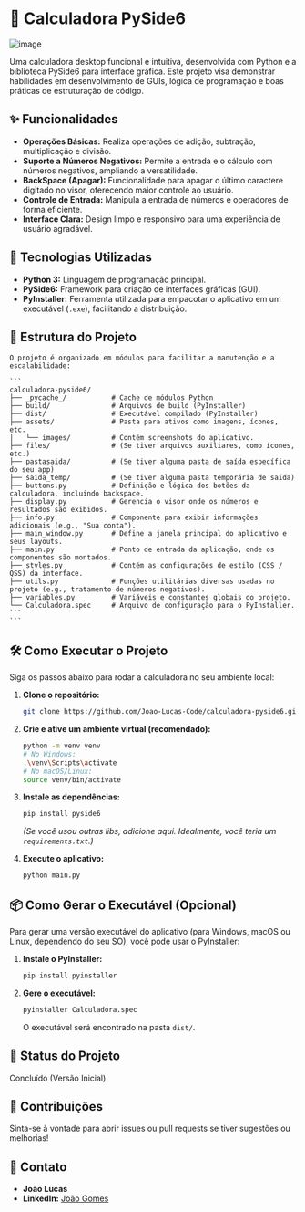# 🧮 Calculadora PySide6

![image](https://github.com/user-attachments/assets/8f1f935d-bd9e-48f2-9fad-5c4a57e8f29a)

Uma calculadora desktop funcional e intuitiva, desenvolvida com Python e a biblioteca PySide6 para interface gráfica. Este projeto visa demonstrar habilidades em desenvolvimento de GUIs, lógica de programação e boas práticas de estruturação de código.

## ✨ Funcionalidades

* **Operações Básicas:** Realiza operações de adição, subtração, multiplicação e divisão.
* **Suporte a Números Negativos:** Permite a entrada e o cálculo com números negativos, ampliando a versatilidade.
* **BackSpace (Apagar):** Funcionalidade para apagar o último caractere digitado no visor, oferecendo maior controle ao usuário.
* **Controle de Entrada:** Manipula a entrada de números e operadores de forma eficiente.
* **Interface Clara:** Design limpo e responsivo para uma experiência de usuário agradável.

## 🚀 Tecnologias Utilizadas

* **Python 3:** Linguagem de programação principal.
* **PySide6:** Framework para criação de interfaces gráficas (GUI).
* **PyInstaller:** Ferramenta utilizada para empacotar o aplicativo em um executável (`.exe`), facilitando a distribuição.

 ## 📁 Estrutura do Projeto

    O projeto é organizado em módulos para facilitar a manutenção e a escalabilidade:

    ```
    calculadora-pyside6/
    ├── _pycache_/           # Cache de módulos Python
    ├── build/               # Arquivos de build (PyInstaller)
    ├── dist/                # Executável compilado (PyInstaller)
    ├── assets/              # Pasta para ativos como imagens, ícones, etc.
    │   └── images/          # Contém screenshots do aplicativo.
    ├── files/               # (Se tiver arquivos auxiliares, como ícones, etc.)
    ├── pastasaida/          # (Se tiver alguma pasta de saída específica do seu app)
    ├── saida_temp/          # (Se tiver alguma pasta temporária de saída)
    ├── buttons.py           # Definição e lógica dos botões da calculadora, incluindo backspace.
    ├── display.py           # Gerencia o visor onde os números e resultados são exibidos.
    ├── info.py              # Componente para exibir informações adicionais (e.g., "Sua conta").
    ├── main_window.py       # Define a janela principal do aplicativo e seus layouts.
    ├── main.py              # Ponto de entrada da aplicação, onde os componentes são montados.
    ├── styles.py            # Contém as configurações de estilo (CSS / QSS) da interface.
    ├── utils.py             # Funções utilitárias diversas usadas no projeto (e.g., tratamento de números negativos).
    ├── variables.py         # Variáveis e constantes globais do projeto.
    └── Calculadora.spec     # Arquivo de configuração para o PyInstaller.
    ```
    ```
    
## 🛠️ Como Executar o Projeto

Siga os passos abaixo para rodar a calculadora no seu ambiente local:

1.  **Clone o repositório:**
    ```bash
    git clone https://github.com/Joao-Lucas-Code/calculadora-pyside6.git
    ```

2.  **Crie e ative um ambiente virtual (recomendado):**
    ```bash
    python -m venv venv
    # No Windows:
    .\venv\Scripts\activate
    # No macOS/Linux:
    source venv/bin/activate
    ```

3.  **Instale as dependências:**
    ```bash
    pip install pyside6
    ```
    *(Se você usou outras libs, adicione aqui. Idealmente, você teria um `requirements.txt`.)*

4.  **Execute o aplicativo:**
    ```bash
    python main.py
    ```

## 📦 Como Gerar o Executável (Opcional)

Para gerar uma versão executável do aplicativo (para Windows, macOS ou Linux, dependendo do seu SO), você pode usar o PyInstaller:

1.  **Instale o PyInstaller:**
    ```bash
    pip install pyinstaller
    ```
2.  **Gere o executável:**
    ```bash
    pyinstaller Calculadora.spec
    ```
    O executável será encontrado na pasta `dist/`.

## 📌 Status do Projeto

Concluído (Versão Inicial)

## 🤝 Contribuições

Sinta-se à vontade para abrir issues ou pull requests se tiver sugestões ou melhorias!

## 📧 Contato

* **João Lucas**
* **LinkedIn:** [João Gomes](https://www.linkedin.com/in/joaogomes6/)

